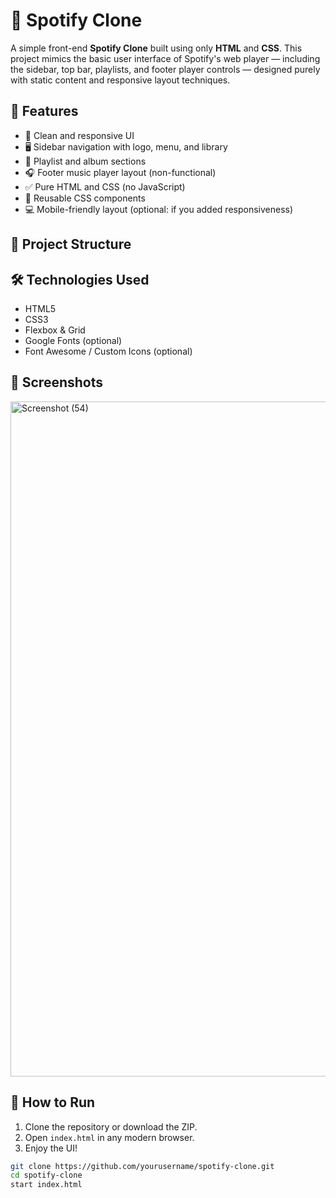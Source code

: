 # 🎵 Spotify Clone

A simple front-end **Spotify Clone** built using only **HTML** and **CSS**. This project mimics the basic user interface of Spotify's web player — including the sidebar, top bar, playlists, and footer player controls — designed purely with static content and responsive layout techniques.

## 🚀 Features

- 🎨 Clean and responsive UI
- 🖥️ Sidebar navigation with logo, menu, and library
- 📄 Playlist and album sections
- 🎧 Footer music player layout (non-functional)
- ✅ Pure HTML and CSS (no JavaScript)
- 🧩 Reusable CSS components
- 💻 Mobile-friendly layout (optional: if you added responsiveness)

## 📂 Project Structure


## 🛠️ Technologies Used

- HTML5
- CSS3
- Flexbox & Grid
- Google Fonts (optional)
- Font Awesome / Custom Icons (optional)


## 📸 Screenshots
 <img width="1920" height="1080" alt="Screenshot (54)" src="https://github.com/user-attachments/assets/2f723142-674a-422f-87b6-dc10916fc463" />


## 📝 How to Run

1. Clone the repository or download the ZIP.
2. Open `index.html` in any modern browser.
3. Enjoy the UI!

```bash
git clone https://github.com/yourusername/spotify-clone.git
cd spotify-clone
start index.html
